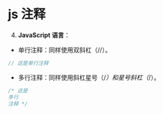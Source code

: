 # js 注释

4. **JavaScript 语言**：

- 单行注释：同样使用双斜杠（//）。

```javascript
// 这是单行注释
```

- 多行注释：同样使用斜杠星号（/_）和星号斜杠（_/）。

```javascript
/* 这是
多行
注释 */
```
